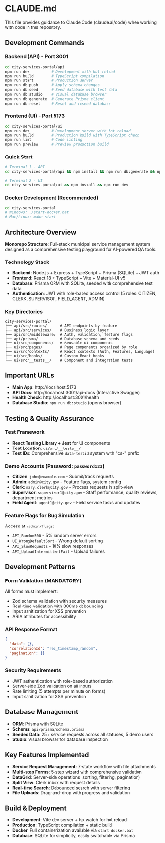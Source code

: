 # CLAUDE.md

This file provides guidance to Claude Code (claude.ai/code) when working with code in this repository.

## Development Commands

### Backend (API) - Port 3001
```bash
cd city-services-portal/api
npm run dev          # Development with hot reload
npm run build        # TypeScript compilation
npm run start        # Production server
npm run db:push      # Apply schema changes
npm run db:seed      # Seed database with test data
npm run db:studio    # Visual database browser
npm run db:generate  # Generate Prisma client
npm run db:reset     # Reset and reseed database
```

### Frontend (UI) - Port 5173
```bash
cd city-services-portal/ui
npm run dev          # Development server with hot reload
npm run build        # Production build with TypeScript check
npm run lint         # Code linting
npm run preview      # Preview production build
```

### Quick Start
```bash
# Terminal 1 - API
cd city-services-portal/api && npm install && npm run db:generate && npm run db:push && npm run db:seed && npm run dev

# Terminal 2 - UI
cd city-services-portal/ui && npm install && npm run dev
```

### Docker Development (Recommended)
```bash
cd city-services-portal
# Windows: ./start-docker.bat
# Mac/Linux: make start
```

## Architecture Overview

**Monorepo Structure**: Full-stack municipal service management system designed as a comprehensive testing playground for AI-powered QA tools.

### Technology Stack
- **Backend**: Node.js + Express + TypeScript + Prisma (SQLite) + JWT auth
- **Frontend**: React 18 + TypeScript + Vite + Material-UI v5
- **Database**: Prisma ORM with SQLite, seeded with comprehensive test data
- **Authentication**: JWT with role-based access control (5 roles: CITIZEN, CLERK, SUPERVISOR, FIELD_AGENT, ADMIN)

### Key Directories
```
city-services-portal/
├── api/src/routes/      # API endpoints by feature
├── api/src/services/    # Business logic layer
├── api/src/middleware/  # Auth, validation, feature flags
├── api/prisma/          # Database schema and seeds
├── ui/src/components/   # Reusable UI components
├── ui/src/pages/        # Page components organized by role
├── ui/src/contexts/     # React contexts (Auth, Features, Language)
├── ui/src/hooks/        # Custom React hooks
└── ui/src/__tests__/    # Component and integration tests
```

## Important URLs
- **Main App**: http://localhost:5173
- **API Docs**: http://localhost:3001/api-docs (Interactive Swagger)
- **Health Check**: http://localhost:3001/health
- **Database Studio**: `npm run db:studio` (opens browser)

## Testing & Quality Assurance

### Test Framework
- **React Testing Library + Jest** for UI components
- **Test Location**: `ui/src/__tests__/`
- **Test IDs**: Comprehensive `data-testid` system with "cs-" prefix

### Demo Accounts (Password: `password123`)
- **Citizen**: `john@example.com` - Submit/track requests
- **Admin**: `admin@city.gov` - Feature flags, system config
- **Clerk**: `mary.clerk@city.gov` - Process requests in split-view
- **Supervisor**: `supervisor1@city.gov` - Staff performance, quality reviews, department metrics
- **Field Agent**: `agent1@city.gov` - Field service tasks and updates

### Feature Flags for Bug Simulation
Access at `/admin/flags`:
- `API_Random500` - 5% random server errors
- `UI_WrongDefaultSort` - Wrong default sorting
- `API_SlowRequests` - 10% slow responses
- `API_UploadIntermittentFail` - Upload failures

## Development Patterns

### Form Validation (MANDATORY)
All forms must implement:
- Zod schema validation with security measures
- Real-time validation with 300ms debouncing
- Input sanitization for XSS prevention
- ARIA attributes for accessibility

### API Response Format
```json
{
  "data": {},
  "correlationId": "req_timestamp_random",
  "pagination": {}
}
```

### Security Requirements
- JWT authentication with role-based authorization
- Server-side Zod validation on all inputs
- Rate limiting (5 attempts per minute on forms)
- Input sanitization for XSS prevention

## Database Management
- **ORM**: Prisma with SQLite
- **Schema**: `api/prisma/schema.prisma`
- **Seeded Data**: 25+ service requests across all statuses, 5 demo users
- **Studio**: Visual browser for database inspection

## Key Features Implemented
- **Service Request Management**: 7-state workflow with file attachments
- **Multi-step Forms**: 5-step wizard with comprehensive validation
- **DataGrid**: Server-side operations (sorting, filtering, pagination)
- **Split View**: Clerk inbox with request details
- **Real-time Search**: Debounced search with server filtering
- **File Uploads**: Drag-and-drop with progress and validation

## Build & Deployment
- **Development**: Vite dev server + tsx watch for hot reload
- **Production**: TypeScript compilation + static build
- **Docker**: Full containerization available via `start-docker.bat`
- **Database**: SQLite for simplicity, easily switchable via Prisma